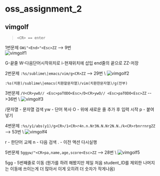 # oss_assignment_2
## vimgolf

> `<CR> == enter`


1번문제
`GWi"<End>"<Esc>ZZ` --> 9번 \
![vimgolf1](https://user-images.githubusercontent.com/31243549/144703271-921b527f-e216-4d86-aa1a-cc7242fe1499.gif)

G-끝줄
W-다음단어시작위치로
i-현재위치에 삽입
end줄의 끝으로
ZZ-저장


2번문제
`:%s/sublime\|emacs/vim/g<CR>ZZ` --> 29번 \\
![vimgolf2](https://user-images.githubusercontent.com/31243549/144701786-57c630d0-d518-495d-9a56-77a51ef7f612.gif) 

`:%s(치환)/sublime\|emacs(치환할문자열)/vim(치환한문자열)/g(전부)`


3번문제
`/V<CR>ywO// <Esc>paTODO<Esc>/D<CR>ywO// <Esc>paTODO<Esc>ZZ` -->36번 \\
![vimgolf3](https://user-images.githubusercontent.com/31243549/144703612-ec7d2c89-5393-42d9-b5ea-2644a21fad3f.gif) 

/문자열 - 문자열 검색
yw - 단어 복사
O - 위에 새로운 줄 추가 후 입력 시작
p - 붙여넣기


4번문제
`:%s/y1/abs(y1)/g<CR>/1<CR>r4n.n.Nr3N.N.Nr2N.N./k<CR>rbnrrnrgZZ` --> 53번 \\
![vimgolf4](https://user-images.githubusercontent.com/31243549/144703052-1a5f9c07-7d44-432e-af8b-8afb5a38cb4b.gif) 

r - 한단어 교체
n - 다음 검색
. - 이전 액션 다시실행


5번문제
`5ggyw/"<CR>pa,name,age,score<Esc>ZZ` --> 28번 \\
![vimgolf5](https://user-images.githubusercontent.com/31243549/144703242-39bc314e-fd79-40ba-9e41-05270e192b1a.gif) 

5gg - 5번째줄로 이동
(뭔가를 하려 해봤지만 제일 처음 student_ID를 제외한 나머지는 이동에 쓰이는게 더 많아서 이게 오히려 더 숫자가 작게나옴)
